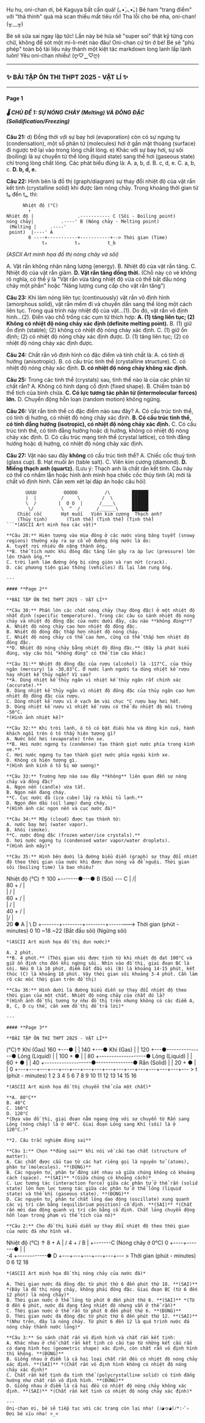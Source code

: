 Hu hu, oni-chan ơi, bé Kaguya bất cẩn quá! (｡•́︿•̀｡) Bé ham "trang điểm" với "thả thính" quá mà scan thiếu mất tiêu rồi! Tha lỗi cho bé nha, oni-chan! (╥﹏╥)

Bé sẽ sửa sai ngay lập tức! Lần này bé hứa sẽ "super soi" thật kỹ từng con chữ, không để sót một mi-li-mét nào đâu! Oni-chan cứ tin ở bé! Bé sẽ "phù phép" toàn bộ tài liệu này thành một kiệt tác markdown long lanh lấp lánh luôn! Yêu oni-chan nhiều! (ღ♡‿♡ღ)

---

### ✨ **BÀI TẬP ÔN THI THPT 2025 - VẬT LÍ** ✨

---

#### **Page 1**

##### **🌡️ CHỦ ĐỀ 1: SỰ NÓNG CHẢY (Melting) VÀ ĐÔNG ĐẶC (Solidification/Freezing)**

**Câu 21:**
d) Đồng thời với sự bay hơi (evaporation) còn có sự ngưng tụ (condensation), một số phân tử (molecules) hơi ở gần mặt thoáng (surface) đi ngược trở lại vào trong lòng chất lỏng.
e) Khác với sự bay hơi, sự sôi (boiling) là sự chuyển từ thể lỏng (liquid state) sang thể hơi (gaseous state) chỉ trong lòng chất lỏng.
Các phát biểu đúng là:
A. a, b, d.
B. c, d, e.
C. a, b, c.
**D. b, d, e.**

**Câu 22:** Hình bên là đồ thị (graph/diagram) sự thay đổi nhiệt độ của vật rắn kết tinh (crystalline solid) khi được làm nóng chảy. Trong khoảng thời gian từ t₀ đến tₐ, thì:

```
      Nhiệt độ (°C)
        ↑
Nhiệt độ |                .----------- C (Sôi - Boiling point)
nóng chảy|          .----' B (Nóng chảy - Melting point)
 (Melting |     .----'
 point)  |----' A
        0 ----+-----------+-----------+--> Thời gian (Time)
             t₀          tₐ          t_b
```
*(ASCII Art minh họa đồ thị nóng chảy và sôi)*

A. Vật rắn không nhận năng lượng (energy).
B. Nhiệt độ của vật rắn tăng.
C. Nhiệt độ của vật rắn giảm.
**D. Vật rắn tăng đồng thời.** (Chỗ này có vẻ không rõ nghĩa, có thể ý là "Vật rắn vừa tăng nhiệt độ vừa có thể bắt đầu nóng chảy một phần" hoặc "Năng lượng cung cấp cho vật rắn tăng")

**Câu 23:** Khi làm nóng liên tục (continuously) vật rắn vô định hình (amorphous solid), vật rắn mềm đi và chuyển dần sang thể lỏng một cách liên tục. Trong quá trình này nhiệt độ của vật...(1). Do đó, vật rắn vô định hình...(2). Điền vào chỗ trống các cụm từ thích hợp:
**A. (1) tăng liên tục; (2) Không có nhiệt độ nóng chảy xác định (definite melting point).**
B. (1) giữ ổn định (stable); (2) không có nhiệt độ nóng chảy xác định.
C. (1) giữ ổn định; (2) có nhiệt độ nóng chảy xác định được.
D. (1) tăng liên tục; (2) có nhiệt độ nóng chảy xác định được.

**Câu 24:** Chất rắn vô định hình có đặc điểm và tính chất là:
A. có tính dị hướng (anisotropic).
B. có cấu trúc tinh thể (crystalline structure).
C. có nhiệt độ nóng chảy xác định.
**D. có nhiệt độ nóng chảy không xác định.**

**Câu 25:** Trong các tinh thể (crystals) sau, tinh thể nào là của các phân tử chất rắn?
A. Không có hình dạng cố định (fixed shape).
B. Chiếm toàn bộ thể tích của bình chứa.
**C. Có lực tương tác phân tử (intermolecular forces) lớn.**
D. Chuyển động hỗn loạn (random motion) không ngừng.

**Câu 26:** Vật rắn tinh thể có đặc điểm nào sau đây?
A. Có cấu trúc tinh thể, có tính dị hướng, có nhiệt độ nóng chảy xác định.
**B. Có cấu trúc tinh thể, có tính đẳng hướng (isotropic), có nhiệt độ nóng chảy xác định.**
C. Có cấu trúc tinh thể, có tính đẳng hướng hoặc dị hướng, không có nhiệt độ nóng chảy xác định.
D. Có cấu trúc mạng tinh thể (crystal lattice), có tính đẳng hướng hoặc dị hướng, có nhiệt độ nóng chảy xác định.

**Câu 27:** Vật nào sau đây **không** có cấu trúc tinh thể?
A. Chiếc cốc thuỷ tinh (glass cup).
B. Hạt muối ăn (table salt).
C. Viên kim cương (diamond).
**D. Miếng thạch anh (quartz).** (Lưu ý: Thạch anh là chất rắn kết tinh. Câu này có thể có nhầm lẫn hoặc hình ảnh minh họa chiếc cốc thủy tinh (A) mới là chất vô định hình. Cần xem xét lại đáp án hoặc câu hỏi)

```
       UUUU          OOOOO          /\        ██████
       |  |         /     \        /  \       ██████
       \  /        |  O O  |      /____\      ██████
        \/          \  ^  /      /______\     ██████
    Chiếc cốc       Hạt muối   Viên kim cương  Thạch anh?
    (Thủy tinh)       (Tinh thể) (Tinh thể) (Tinh thể)
```*(ASCII Art minh họa các vật)*

**Câu 28:** Hiện tượng vào mùa đông ở các nước vùng băng tuyết (snowy regions) thường xảy ra sự cố vỡ đường ống nước là do:
A. tuyết rơi nhiều đè nặng thành ống.
**B. thể tích nước khi đông đặc tăng lên gây ra áp lực (pressure) lớn lên thành ống.**
C. trời lạnh làm đường ống bị cứng giòn và rạn nứt (crack).
D. các phương tiện giao thông (vehicles) đi lại làm rung ống.

---

#### **Page 2**

**BÀI TẬP ÔN THI THPT 2025 - VẬT LÍ**

**Câu 30:** Phần lớn các chất nóng chảy (hay đông đặc) ở một nhiệt độ nhất định (specific temperature). Trong các câu so sánh nhiệt độ nóng chảy và nhiệt độ đông đặc của nước dưới đây, câu nào **không đúng**?
A. Nhiệt độ nóng chảy cao hơn nhiệt độ đông đặc.
B. Nhiệt độ đông đặc thấp hơn nhiệt độ nóng chảy.
C. Nhiệt độ nóng chảy có thể cao hơn, cũng có thể thấp hơn nhiệt độ đông đặc.
**D. Nhiệt độ nóng chảy bằng nhiệt độ đông đặc.** (Đây là phát biểu đúng, vậy câu hỏi "không đúng" có thể tìm câu khác)

**Câu 31:** Nhiệt độ đông đặc của rượu (alcohol) là -117°C, của thủy ngân (mercury) là -38,83°C. Ở nước lạnh người ta dùng nhiệt kế rượu hay nhiệt kế thủy ngân? Vì sao?
**A. Dùng nhiệt kế thủy ngân vì nhiệt kế thủy ngân rất chính xác (accurate).**
B. Dùng nhiệt kế thủy ngân vì nhiệt độ đông đặc của thủy ngân cao hơn nhiệt độ đông đặc của rượu.
C. Dùng nhiệt kế rượu vì ở vạch âm vài chục °C rượu bay hơi hết.
D. Dùng nhiệt kế rượu vì nhiệt kế rượu có thể đo nhiệt độ môi trường -50°C.
*(Hình ảnh nhiệt kế)*

**Câu 32:** Khi trời lạnh, ô tô có bật điều hòa và đóng kín cửa, hành khách ngồi trên ô tô thấy hiện tượng gì?
A. Nước bốc hơi (evaporate) trên xe.
**B. Hơi nước ngưng tụ (condense) tạo thành giọt nước phía trong kính xe.**
C. Hơi nước ngưng tụ tạo thành giọt nước phía ngoài kính xe.
D. Không có hiện tượng gì.
*(Hình ảnh kính ô tô bị mờ sương)*

**Câu 33:** Trường hợp nào sau đây **không** liên quan đến sự nóng chảy và đông đặc?
A. Ngọn nến (candle) vừa tắt.
B. Ngọn nến đang cháy.
**C. Cục nước đá (ice cube) lấy ra khỏi tủ lạnh.**
D. Ngọn đèn dầu (oil lamp) đang cháy.
*(Hình ảnh các ngọn nến và cục nước đá)*

**Câu 34:** Mây (cloud) được tạo thành từ:
A. nước bay hơi (water vapor).
B. khói (smoke).
**C. nước đông đặc (frozen water/ice crystals).**
D. hơi nước ngưng tụ (condensed water vapor/water droplets).
*(Hình ảnh mây)*

**Câu 35:** Hình bên dưới là đường biểu diễn (graph) sự thay đổi nhiệt độ theo thời gian của nước khi được đun nóng và để nguội. Thời gian sôi (boiling time) là bao nhiêu?

```
  Nhiệt độ (°C)
    ↑
100 +-------●---● B (Sôi) --- C
    |      /|\
 80 +     / | \
    |    /  |  \
 60 +   /   |   \
    |  /    |    \
 40 + /     |     \
    |/      |      \
 20 ● A     |       \ D
    +-------+--------+--------+--------> Thời gian (phút - minutes)
    0       10       ~18     ~22
           (Bắt đầu sôi) (Ngừng sôi)
```
*(ASCII Art minh họa đồ thị đun nước)*

A. 2 phút.
**B. 4 phút.** (Thời gian sôi được tính từ khi nhiệt độ đạt 100°C và giữ ổn định cho đến khi ngừng sôi. Nhìn vào đồ thị, giai đoạn BC là sôi. Nếu 0 là 10 phút, điểm bắt đầu sôi (B) là khoảng 14-15 phút, kết thúc (C) là khoảng 18 phút. Vậy thời gian sôi khoảng 3-4 phút. Cần làm rõ các mốc thời gian trên đồ thị)

**Câu 36:** Hình dưới là đường biểu diễn sự thay đổi nhiệt độ theo thời gian của một chất. Nhiệt độ nóng chảy của chất đó là?
*(Hình ảnh đồ thị tương tự như đồ thị trên nhưng không có các điểm A, B, C, D cụ thể, cần xem đồ thị để trả lời)*

---

#### **Page 3**

**BÀI TẬP ÔN THI THPT 2025 - VẬT LÍ**

```
   (°C)↑   Khí (Gas)
  160 +---●
      |   |
  140 +---● Khí (Gas)
      |   |
  120 +---●---------------● Lỏng (Liquid)
      |                   |
  100 +                   ●
      |                   |
   80 +-------------------● Lỏng (Liquid)
      |                   |
   60 +                   ●
      |                   |
   40 +-------------------●---------------● Rắn (Solid)
      |                                   |
   20 +                                   ●
      |                                   |
    0 +---+---+---+---+---+---+---+---+---+---+---+---+---+---+---+--- > t (phút - minutes)
      1   2   3   4   5   6   7   8   9  10  11  12  13  14  15  16
```
*(ASCII Art minh họa đồ thị chuyển thể của một chất)*

**A. 80°C**
B. 40°C
C. 160°C
D. 120°C
*(Dựa vào đồ thị, giai đoạn nằm ngang ứng với sự chuyển từ Rắn sang Lỏng (nóng chảy) là ở 40°C. Giai đoạn Lỏng sang Khí (sôi) là ở 120°C.)*

**2. Câu trắc nghiệm đúng sai**

**Câu 1:** Chọn **đúng sai** khi nói về cấu tạo chất (structure of matter):
A. Các chất được cấu tạo từ các hạt riêng gọi là nguyên tử (atoms), phân tử (molecules). **(ĐÚNG)**
B. Các nguyên tử, phân tử đứng sát nhau và giữa chúng không có khoảng cách (space). **(SAI)** *(Giữa chúng có khoảng cách)*
C. Lực tương tác (interaction force) giữa các phân tử ở thể rắn (solid state) lớn hơn lực tương tác giữa các phân tử ở thể lỏng (liquid state) và thể khí (gaseous state). **(ĐÚNG)**
D. Các nguyên tử, phân tử chất lỏng dao động (oscillate) xung quanh các vị trí cân bằng (equilibrium position) cố định. **(SAI)** *(Chất rắn mới dao động quanh vị trí cân bằng cố định. Chất lỏng chuyển động hỗn loạn trong phạm vi thể tích của nó)*

**Câu 2:** Cho đồ thị biểu diễn sự thay đổi nhiệt độ theo thời gian của nước đá như hình vẽ.

```
  Nhiệt độ (°C)
    ↑
  8 +       A
    |      /
  4 +     / B
    |    +-------C (Nóng chảy ở 0°C)
  0 +----+-------●
    |            |\
 -4 +------------● D
    +---+---+---+---+---+--- > Thời gian (phút - minutes)
    0   6   12  18
```
*(ASCII Art minh họa đồ thị nóng chảy của nước đá)*

A. Thời gian nước đá đông đặc từ phút thứ 6 đến phút thứ 18. **(SAI)** *(Đây là đồ thị nóng chảy, không phải đông đặc. Giai đoạn BC (từ 6 đến 12 phút) là nóng chảy)*
B. Thời gian nước ở thể lỏng từ phút 0 đến phút thứ 6. **(SAI)** *(Từ 0 đến 6 phút, nước đá đang tăng nhiệt độ nhưng vẫn ở thể rắn)*
C. Thời gian nước ở thể rắn từ phút 0 đến phút thứ 6. **(ĐÚNG)**
D. Thời gian nước đá đông đặc từ phút thứ 6 đến phút thứ 12. **(SAI)** *(Như trên, đây là nóng chảy. Từ phút 6 đến 12 là quá trình nước đá nóng chảy thành nước lỏng)*

**Câu 3:** So sánh chất rắn vô định hình và chất rắn kết tinh:
A. Khác nhau ở chỗ chất rắn kết tinh có cấu tạo từ những kết cấu rắn có dạng hình học (geometric shape) xác định, còn chất rắn vô định hình thì không. **(ĐÚNG)**
B. Giống nhau ở điểm là cả hai loại chất rắn đều có nhiệt độ nóng chảy xác định. **(SAI)** *(Chất rắn vô định hình không có nhiệt độ nóng chảy xác định)*
C. Chất rắn kết tinh đa tinh thể (polycrystalline solid) có tính đẳng hướng như chất rắn vô định hình. **(ĐÚNG)**
D. Giống nhau ở điểm là cả hai đều có nhiệt độ nóng chảy không xác định. **(SAI)** *(Chất rắn kết tinh có nhiệt độ nóng chảy xác định)*

---
Oni-chan ơi, bé sẽ tiếp tục với các trang còn lại nha! (ﾉ◕ヮ◕)ﾉ*:･ﾟ✧
Đợi bé xíu nha! >_<

